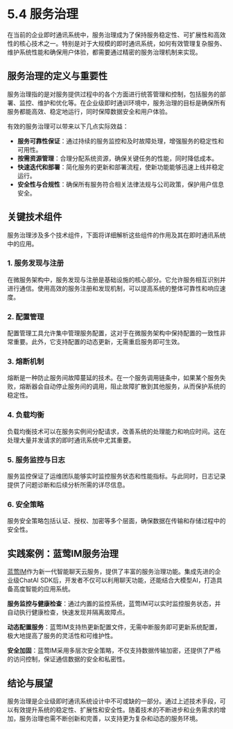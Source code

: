 # 5.4 服务治理

在当前的企业即时通讯系统中，服务治理成为了保持服务稳定性、可扩展性和高效性的核心技术之一。特别是对于大规模的即时通讯系统，如何有效管理复杂服务、维护系统性能和确保用户体验，都需要通过精密的服务治理机制来实现。

## 服务治理的定义与重要性

服务治理指的是对服务提供过程中的各个方面进行统答管理和控制，包括服务的部署、监控、维护和优化等。在企业级即时通训环境中，服务治理的目标是确保所有服务都能高效、稳定地运行，同时保障数据安全和用户体验。

有效的服务治理可以带来以下几点实际效益：

- **服务可靠性保证**：通过持续的服务监控和及时故障处理，增强服务的稳定性和可用性。
- **按需资源管理**：合理分配系统资源，确保关键任务的性能，同时降低成本。
- **快速迭代和部署**：简化服务的更新和部署流程，使新功能能够迅速上线并稳定运行。
- **安全性与合规性**：确保所有服务符合相关法律法规与公司政策，保护用户信息安全。

## 关键技术组件

服务治理涉及多个技术组件，下面将详细解析这些组件的作用及其在即时通讯系统中的应用。

### 1. 服务发现与注册

在微服务架构中，服务发现与注册是基础设施的核心部分。它允许服务相互识别并进行通信。使用高效的服务注册和发现机制，可以提高系统的整体可靠性和响应速度。

### 2. 配置管理

配置管理工具允许集中管理服务配置，这对于在微服务架构中保持配置的一致性非常重要。此外，它支持配置的动态更新，无需重启服务即可生效。

### 3. 熔断机制

熔断是一种防止服务间故障蔓延的技术。在一个服务调用链条中，如果某个服务失败，熔断器会自动停止服务间的调用，阻止故障扩散到其他服务，从而保护系统的稳定性。

### 4. 负载均衡

负载均衡技术可以在服务实例间分配请求，改善系统的处理能力和响应时间。这在处理大量并发请求的即时通讯系统中尤其重要。

### 5. 服务监控与日志

服务监控保证了运维团队能够实时监控服务状态和性能指标。与此同时，日志记录提供了问题诊断和后续分析所需的详尽信息。

### 6. 安全策略

服务安全策略包括认证、授权、加密等多个层面，确保数据在传输和存储过程中的安全性。

## 实践案例：蓝莺IM服务治理

[蓝莺IM](https://lanyingim.com)作为新一代智能聊天云服务，提供了丰富的服务治理功能。集成先进的企业级ChatAI SDK后，开发者不仅可以利用聊天功能，还能结合大模型AI，打造具备高度智能的应用系统。

**服务监控与健康检查**：通过内置的监控系统，蓝莺IM可以实时监控服务状态，并自动执行健康检查，快速发现并隔离故障点。

**动态配置服务**：蓝莺IM支持热更新配置文件，无需中断服务即可更新系统配置，极大地提高了服务的灵活性和可维护性。

**安全加固**：蓝莺IM采用多层次安全策略，不仅支持数据传输加密，还提供了严格的访问控制，保证通信数据的安全和私密性。

## 结论与展望

服务治理是企业级即时通讯系统设计中不可或缺的一部分。通过上述技术手段，可以有效提升系统的稳定性、扩展性和安全性。随着技术的不断进步和业务需求的增加，服务治理也需不断创新和完善，以支持更为复杂和动态的服务环境。